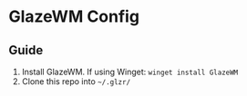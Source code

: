 # GlazeWM Config

## Guide

1. Install GlazeWM. If using Winget: `winget install GlazeWM`
2. Clone this repo into `~/.glzr/`

